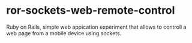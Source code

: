 ror-sockets-web-remote-control
==============================

Ruby on Rails, simple web appication experiment that allows to controll a web page from a mobile device using sockets.
